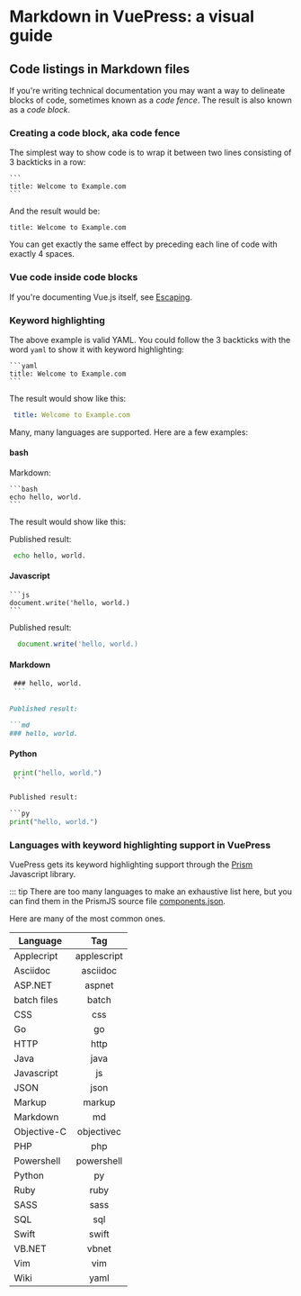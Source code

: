 # Markdown in VuePress: a visual guide

## Code listings in Markdown files

If you're writing technical documentation you may want a way to delineate blocks of 
code, sometimes known as a *code fence*. The result is also known as a *code block*.

### Creating a code block, aka code fence

The simplest way to show code is to wrap it between two lines consisting of 3 backticks in a row:
    
    ```
    title: Welcome to Example.com
    ```

And the result would be:

 ```
 title: Welcome to Example.com
 ```

You can get exactly the same effect by preceding each line of code with exactly 4 spaces.

### Vue code inside code blocks

If you're documenting Vue.js itself, see [Escaping](https://vuepress.vuejs.org/guide/using-vue.html#escaping).
### Keyword highlighting

The above example is valid YAML. You could follow the 3 backticks with the word `yaml`
to show it with keyword highlighting:

    ```yaml
    title: Welcome to Example.com
    ```
 The result would show like this:
 
````yaml
 title: Welcome to Example.com
````
 
 Many, many languages are supported. Here are a few examples:

#### bash

Markdown:

    ```bash
    echo hello, world.
    ```
 The result would show like this:

Published result:

```bash
 echo hello, world.
``` 
#### Javascript
 
    ```js
    document.write('hello, world.)
    ```
    
Published result:

```js
  document.write('hello, world.)
```
  
 #### Markdown 
 
   ```md
    ### hello, world.
    ```
    
Published result:

```md
  ### hello, world.
```
 
  #### Python
 
   ```py
    print("hello, world.")
    ```

Published result:

```py
  print("hello, world.")
```

### Languages with keyword highlighting support in VuePress

VuePress gets its keyword highlighting support through the [Prism](prismjs.com) Javascript library.

::: tip
There are too many languages to make an exhaustive list here, but you can find them
in the PrismJS source file [components.json](https://github.com/PrismJS/prism/blob/master/components.json).

Here are many of the most common ones.
 
| Language      | Tag           |
| ------------- |:------------:| 
| Applecript    | applescript  |
| Asciidoc      | asciidoc     |
| ASP.NET       | aspnet       |
| batch files   | batch        |
| CSS           | css          |
| Go            | go           |
| HTTP          | http         |
| Java          | java         |
| Javascript    | js           |
| JSON          | json         |
| Markup        | markup       |
| Markdown      | md           |
| Objective-C   | objectivec   |
| PHP           | php          |
| Powershell    | powershell   |
| Python        | py           | 
| Ruby          | ruby         |
| SASS          | sass         |
| SQL           | sql          |
| Swift         | swift        |
| VB.NET        | vbnet        |
| Vim           | vim          |
| Wiki          | yaml         |
